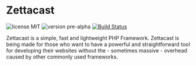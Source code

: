 # Zettacast
![license MIT](https://img.shields.io/badge/license-MIT-lightgrey.svg) ![version pre-alpha](https://img.shields.io/badge/version-pre--alpha-green.svg)
[![Build Status](https://travis-ci.org/rodriados/zettacast.svg?branch=master)](https://travis-ci.org/rodriados/zettacast)

Zettacast is a simple, fast and lightweight PHP Framework. Zettacast is being made for those who want to have a powerful and straightforward tool for developing their websites without the - sometimes massive - overhead caused by other commonly used frameworks.
